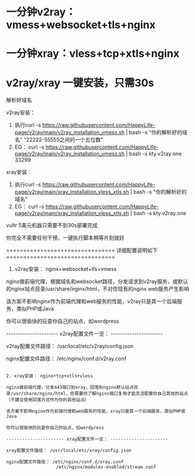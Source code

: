 # 一分钟v2ray：vmess+websocket+tls+nginx
# 一分钟xray：vless+tcp+xtls+nginx
# v2ray/xray 一键安装，只需30s

解析好域名

v2ray安装：
1. 执行curl -s https://raw.githubusercontent.com/HappyLife-page/v2ray/main/v2ray_installation_vmess.sh | bash -s "你的解析好的域名" "22222-55555之间的一个五位数"
2. EG： curl -s https://raw.githubusercontent.com/HappyLife-page/v2ray/main/v2ray_installation_vmess.sh | bash -s kty.v2ray.one 33299

xray安装：
1. 执行curl -s https://raw.githubusercontent.com/HappyLife-page/v2ray/main/xray_installation_vless_xtls.sh | bash -s "你的解析好的域名"
2. EG： curl -s https://raw.githubusercontent.com/HappyLife-page/v2ray/main/xray_installation_vless_xtls.sh | bash -s kty.v2ray.one

vultr 5美元机器只需要不到30s部署完成

你完全不需要任何干预，一键执行脚本稍等片刻就好

================================ 详细配置说明如下 ================================

1. v2ray安装：  nginx+websocket+tls+vmess

nginx做前端代理，根据域名和websocket路径，分发请求到v2ray服务，或默认的nginx站点目录/usr/share/nginx/html，不对你现有的nginx web服务产生影响

该方案不影响nginx作为前端代理和web服务的性能，v2ray只是其一个后端服务，类似PHP或Java

你可以很愉快的玩耍你自己的站点，如wordpress

---------------------- v2ray配置文件一览： ----------------------

v2ray配置文件路径： /usr/local/etc/v2ray/config.json

nginx配置文件路径： /etc/nginx/conf.d/v2ray.conf

~~~~~~~~~~~~~~~~~~~~~~~~~~~~~~~~~~~~~~~~~~~~~~~~~~~~~~~~~~~~~~~~~~~~~~~~~

2. xray安装： nginx+tcp+xtls+vless

nginx做前端代理，分发443端口到xray，回落到nginx默认站点目录/usr/share/nginx/html，但需要你了解nginx端口复用才能灵活配置你自己其他的站点（不建议使用回落方式作为你的其他站点）

该方案不影响nginx作为前端代理和web服务的性能，xray只是其一个后端服务，类似PHP或Java

你可以很愉快的玩耍你自己的站点，如wordpress

---------------------- xray配置文件一览： ----------------------

xray配置文件路径： /usr/local/etc/xray/config.json

nginx配置文件路径： /etc/nginx/conf.d/xray.conf
                   /etc/nginx/modules-enabled/stream.conf
